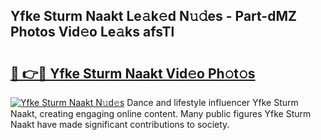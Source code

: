 ## Yfke Sturm Naakt Le𝚊k𝚎d N𝚞𝚍es - Part-dMZ Photos Vid𝚎o Le𝚊ks afsTl

# <h2><a href="http://fb72fu.evod.top/?m=Yfke+Sturm+Naakt">🔗 👉🔴 Yfke Sturm Naakt Vid𝚎o Ph𝚘t𝚘s</a></h2>

[![Yfke Sturm Naakt N𝚞d𝚎s](https://i.imgur.com/8V9OHl7.gif)](http://fb72fu.evod.top/?m=Yfke+Sturm+Naakt)
Dance and lifestyle influencer Yfke Sturm Naakt, creating engaging online content. Many public figures Yfke Sturm Naakt have made significant contributions to society. 
